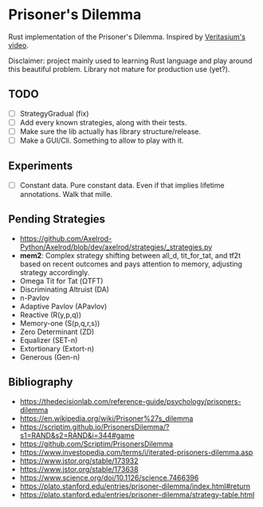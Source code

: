 # Prisoner's Dilemma

Rust implementation of the Prisoner's Dilemma.
Inspired by [Veritasium's video](https://www.youtube.com/watch?v=mScpHTIi-kM).
  
Disclaimer: project mainly used to learning Rust language and play around this beautiful problem. Library not mature for production use (yet?).

## TODO

- [ ] StrategyGradual (fix)
- [ ] Add every known strategies, along with their tests.
- [ ] Make sure the lib actually has library structure/release.
- [ ] Make a GUI/Cli. Something to allow to play with it.

## Experiments

- [ ] Constant data. Pure constant data. Even if that implies lifetime annotations. Walk that mille.


## Pending Strategies

- https://github.com/Axelrod-Python/Axelrod/blob/dev/axelrod/strategies/_strategies.py
- **mem2**: Complex strategy shifting between all_d, tit_for_tat, and tf2t based on recent outcomes and pays attention to memory, adjusting strategy accordingly.
- Omega Tit for Tat (ΩTFT)
- Discriminating Altruist (DA)
- n-Pavlov
- Adaptive Pavlov (APavlov)
- Reactive (R(y,p,q))
- Memory-one (S(p,q,r,s))
- Zero Determinant (ZD)
- Equalizer (SET-n)
- Extortionary (Extort-n)
- Generous (Gen-n)


## Bibliography

- https://thedecisionlab.com/reference-guide/psychology/prisoners-dilemma
- https://en.wikipedia.org/wiki/Prisoner%27s_dilemma
- https://scriptim.github.io/PrisonersDilemma/?s1=RAND&s2=RAND&i=344#game
- https://github.com/Scriptim/PrisonersDilemma
- https://www.investopedia.com/terms/i/iterated-prisoners-dilemma.asp
- https://www.jstor.org/stable/173932
- https://www.jstor.org/stable/173638
- https://www.science.org/doi/10.1126/science.7466396
- https://plato.stanford.edu/entries/prisoner-dilemma/index.html#return
- https://plato.stanford.edu/entries/prisoner-dilemma/strategy-table.html
